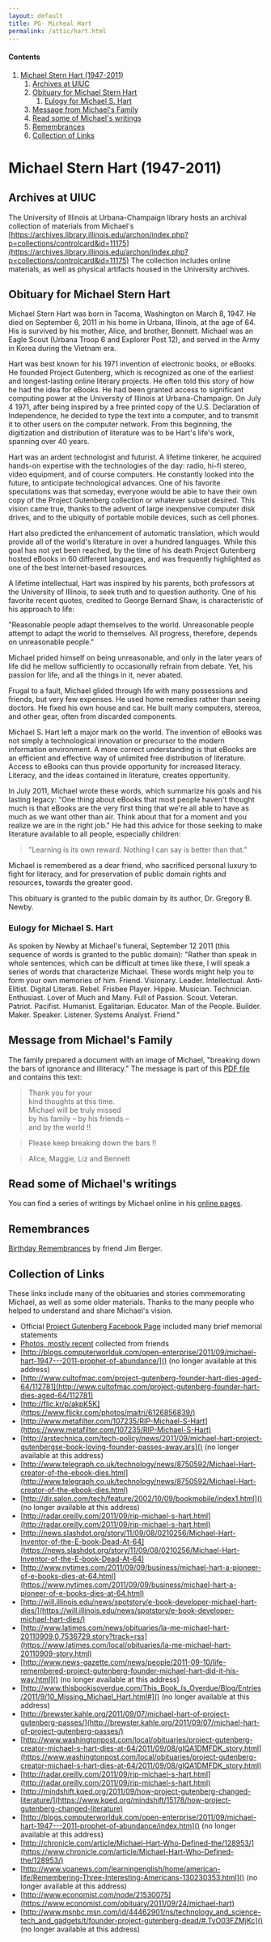 ```yaml
---
layout: default
title: PG- Micheal Hart
permalink: /attic/hart.html
---
```


<div class="contents">
<h4>Contents</h4>
<ol>
<li><a href="#michael-stern-hart-1947-2011">Michael Stern Hart (1947-2011)</a>
<ol class="inner_1">
<li><a href="#archives-at-uiuc">Archives at UIUC</a></li>
<li><a href="#obituary-for-michael-stern-hart">Obituary for Michael Stern Hart</a>
<ol class="inner_2">
<li><a href="#eulogy-for-michael-stern-hart">Eulogy for Michael S. Hart</a></li>
</ol>
</li>
<li><a href="#message-from-michaels-family">Message from Michael's Family</a></li>
<li><a href="#read-some-of-michaels-writings">Read some of Michael's writings</a></li>
<li><a href="#remembrances">Remembrances</a></li>
<li><a href="#collection-of-links">Collection of Links</a></li>
</ol>
</li>
</ol>
</div>

# Michael Stern Hart (1947-2011)
## Archives at UIUC
The University of Illinois at Urbana-Champaign library hosts an archival collection of materials from Michael's [https://archives.library.illinois.edu/archon/index.php?p=collections/controlcard&id=11175](https://archives.library.illinois.edu/archon/index.php?p=collections/controlcard&id=11175)
The collection includes online materials, as well as physical artifacts housed in the University archives.

## Obituary for Michael Stern Hart

Michael Stern Hart was born in Tacoma, Washington on March 8, 1947. He died on September 6, 2011 in his home in Urbana, Illinois, at the age of 64. His is survived by his mother, Alice, and brother, Bennett. Michael was an Eagle Scout (Urbana Troop 6 and Explorer Post 12), and served in the Army in Korea during the Vietnam era.

Hart was best known for his 1971 invention of electronic books, or eBooks. He founded Project Gutenberg, which is recognized as one of the earliest and longest-lasting online literary projects. He often told this story of how he had the idea for eBooks. He had been granted access to significant computing power at the University of Illinois at Urbana-Champaign. On July 4 1971, after being inspired by a free printed copy of the U.S. Declaration of Independence, he decided to type the text into a computer, and to transmit it to other users on the computer network. From this beginning, the digitization and distribution of literature was to be Hart's life's work, spanning over 40 years.

Hart was an ardent technologist and futurist. A lifetime tinkerer, he acquired hands-on expertise with the technologies of the day: radio, hi-fi stereo, video equipment, and of course computers. He constantly looked into the future, to anticipate technological advances. One of his favorite speculations was that someday, everyone would be able to have their own copy of the Project Gutenberg collection or whatever subset desired. This vision came true, thanks to the advent of large inexpensive computer disk drives, and to the ubiquity of portable mobile devices, such as cell phones.

Hart also predicted the enhancement of automatic translation, which would provide all of the world's literature in over a hundred languages. While this goal has not yet been reached, by the time of his death Project Gutenberg hosted eBooks in 60 different languages, and was frequently highlighted as one of the best Internet-based resources.

A lifetime intellectual, Hart was inspired by his parents, both professors at the University of Illinois, to seek truth and to question authority. One of his favorite recent quotes, credited to George Bernard Shaw, is characteristic of his approach to life:

 "Reasonable people adapt themselves to the world. Unreasonable people attempt to adapt the world to themselves. All progress, therefore, depends on unreasonable people."

Michael prided himself on being unreasonable, and only in the later years of life did he mellow sufficiently to occasionally refrain from debate. Yet, his passion for life, and all the things in it, never abated.

Frugal to a fault, Michael glided through life with many possessions and friends, but very few expenses. He used home remedies rather than seeing doctors. He fixed his own house and car. He built many computers, stereos, and other gear, often from discarded components.

Michael S. Hart left a major mark on the world. The invention of eBooks was not simply a technological innovation or precursor to the modern information environment. A more correct understanding is that eBooks are an efficient and effective way of unlimited free distribution of literature. Access to eBooks can thus provide opportunity for increased literacy. Literacy, and the ideas contained in literature, creates opportunity.

In July 2011, Michael wrote these words, which summarize his goals and his lasting legacy: “One thing about eBooks that most people haven't thought much is that eBooks are the very first thing that we're all able to have as much as we want other than air. Think about that for a moment and you realize we are in the right job." He had this advice for those seeking to make literature available to all people, especially children:

> "Learning is its own reward. Nothing I can say is better than that."

Michael is remembered as a dear friend, who sacrificed personal luxury to fight for literacy, and for preservation of public domain rights and resources, towards the greater good.

This obituary is granted to the public domain by its author, Dr. Gregory B. Newby. 

### Eulogy for Michael S. Hart
As spoken by Newby at Michael's funeral, September 12 2011 (this sequence of words is granted to the public domain): "Rather than speak in whole sentences, which can be difficult at times like these, I will speak a series of words that characterize Michael. These words might help you to form your own memories of him. Friend. Visionary. Leader. Intellectual. Anti-Elitist. Digital Literati. Rebel. Frisbee Player. Hippie. Musician. Technician. Enthusiast. Lover of Much and Many. Full of Passion. Scout. Veteran. Patriot. Pacifist. Humanist. Egalitarian. Educator. Man of the People. Builder. Maker. Speaker. Listener. Systems Analyst. Friend." 

## Message from Michael's Family
The family prepared a document with an image of Michael, "breaking down the bars of ignorance and illiteracy." The message is part of this [PDF file](/gutenberg/HartfamilyAppreciation.pdf) and contains this text: 

> Thank you for your\
 kind thoughts at this time.\
 Michael will be truly missed\
 by his family – by his friends – \
 and by the world !!
 
> Please keep breaking down the bars !!
 
> Alice, Maggie, Liz and Bennett


## Read some of Michael's writings
You can find a series of writings by Michael online in his [online pages](https://www.pglaf.org/hart).

## Remembrances
[Birthday Remembrances](https://www.gutenberg.org/wiki/User:Jim_Berger) by friend Jim Berger. 

## Collection of Links
These links include many of the obituaries and stories commemorating Michael, as well as some older materials. Thanks to the many people who helped to understand and share Michael's vision.

- Official [Project Gutenberg Facebook Page](https://www.facebook.com/project.gutenberg) included many brief memorial statements
- [Photos, mostly recent](https://www.flickr.com/groups/1751356@N20/) collected from friends
- [http://blogs.computerworlduk.com/open-enterprise/2011/09/michael-hart-1947---2011-prophet-of-abundance/]()  (no longer available at this address)
- [http://www.cultofmac.com/project-gutenberg-founder-hart-dies-aged-64/112781](http://www.cultofmac.com/project-gutenberg-founder-hart-dies-aged-64/112781)
- [http://flic.kr/p/akpK5K](https://www.flickr.com/photos/maitri/6126856839/)
- [http://www.metafilter.com/107235/RIP-Michael-S-Hart](https://www.metafilter.com/107235/RIP-Michael-S-Hart)
- [http://arstechnica.com/tech-policy/news/2011/09/michael-hart-project-gutenbergse-book-loving-founder-passes-away.ars]() (no longer available at this address)
- [http://www.telegraph.co.uk/technology/news/8750592/Michael-Hart-creator-of-the-ebook-dies.html](http://www.telegraph.co.uk/technology/news/8750592/Michael-Hart-creator-of-the-ebook-dies.html)
- [http://dir.salon.com/tech/feature/2002/10/09/bookmobile/index1.html]()  (no longer available at this address)
- [http://radar.oreilly.com/2011/09/rip-michael-s-hart.html](http://radar.oreilly.com/2011/09/rip-michael-s-hart.html)
- [http://news.slashdot.org/story/11/09/08/0210256/Michael-Hart-Inventor-of-the-E-book-Dead-At-64](https://news.slashdot.org/story/11/09/08/0210256/Michael-Hart-Inventor-of-the-E-book-Dead-At-64)
- [http://www.nytimes.com/2011/09/09/business/michael-hart-a-pioneer-of-e-books-dies-at-64.html](https://www.nytimes.com/2011/09/09/business/michael-hart-a-pioneer-of-e-books-dies-at-64.html)
- [http://will.illinois.edu/news/spotstory/e-book-developer-michael-hart-dies/](https://will.illinois.edu/news/spotstory/e-book-developer-michael-hart-dies/)
- [http://www.latimes.com/news/obituaries/la-me-michael-hart-20110909,0,7536729.story?track=rss](https://www.latimes.com/local/obituaries/la-me-michael-hart-20110909-story.html)
- [http://www.news-gazette.com/news/people/2011-09-10/life-remembered-project-gutenberg-founder-michael-hart-did-it-his-way.html]()  (no longer available at this address)
- [http://www.thisbookisoverdue.com/This_Book_Is_Overdue/Blog/Entries/2011/9/10_Missing_Michael_Hart.html#]()  (no longer available at this address)
- [http://brewster.kahle.org/2011/09/07/michael-hart-of-project-gutenberg-passes/](http://brewster.kahle.org/2011/09/07/michael-hart-of-project-gutenberg-passes/)
- [http://www.washingtonpost.com/local/obituaries/project-gutenberg-creator-michael-s-hart-dies-at-64/2011/09/08/gIQA1DMFDK_story.html](https://www.washingtonpost.com/local/obituaries/project-gutenberg-creator-michael-s-hart-dies-at-64/2011/09/08/gIQA1DMFDK_story.html)
- [http://radar.oreilly.com/2011/09/rip-michael-s-hart.html](http://radar.oreilly.com/2011/09/rip-michael-s-hart.html)
- [http://mindshift.kqed.org/2011/09/how-project-gutenberg-changed-literature/](https://www.kqed.org/mindshift/15178/how-project-gutenberg-changed-literature)
- [http://blogs.computerworlduk.com/open-enterprise/2011/09/michael-hart-1947---2011-prophet-of-abundance/index.htm]()  (no longer available at this address)
- [http://chronicle.com/article/Michael-Hart-Who-Defined-the/128953/](https://www.chronicle.com/article/Michael-Hart-Who-Defined-the/128953/)
- [http://www.voanews.com/learningenglish/home/american-life/Remembering-Three-Interesting-Americans-130230353.html]()  (no longer available at this address)
- [http://www.economist.com/node/21530075](https://www.economist.com/obituary/2011/09/24/michael-hart)
- [http://www.msnbc.msn.com/id/44462901/ns/technology_and_science-tech_and_gadgets/t/founder-project-gutenberg-dead/#.TvO03FZMjKc]() (no longer available at this address)
